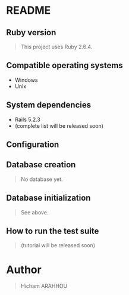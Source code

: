 # README

## Ruby version

> This project uses Ruby 2.6.4.

## Compatible operating systems

* Windows
* Unix

## System dependencies

* Rails 5.2.3
* (complete list will be released soon)

## Configuration

## Database creation

> No database yet.

## Database initialization

> See above.

## How to run the test suite

> (tutorial will be released soon)

# Author

> Hicham ARAHHOU
